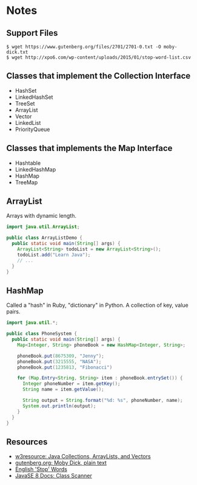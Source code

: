# Notes

## Support Files

```
$ wget https://www.gutenberg.org/files/2701/2701-0.txt -O moby-dick.txt
$ wget http://xpo6.com/wp-content/uploads/2015/01/stop-word-list.csv
```

## Classes that implement the Collection Interface

* HashSet
* LinkedHashSet
* TreeSet
* ArrayList
* Vector
* LinkedList
* PriorityQueue

## Classes that implements the Map Interface

* Hashtable
* LinkedHashMap
* HashMap
* TreeMap

## ArrayList

Arrays with dynamic length.

```java
import java.util.ArrayList;

public class ArrayListDemo {
  public static void main(String[] args) {
    ArrayList<String> todoList = new ArrayList<String>();
    todoList.add("Learn Java");
    // ...
  }
}
```

## HashMap

Called a "hash" in Ruby, "dictionary" in Python. A collection of key, value pairs.

```java
import java.util.*;

public class PhoneSystem {
  public static void main(String[] args) {
    Map<Integer, String> phoneBook = new HashMap<Integer, String>;

    phoneBook.put(8675309, "Jenny");
    phoneBook.put(3215555, "NASA");
    phoneBook.put(1235813, "Fibonacci")

    for (Map.Entry<String, String> item : phoneBook.entrySet()) {
      Integer phoneNumber = item.getKey();
      String name = item.getValue();

      String output = String.format("%d: %s", phoneNumber, name);
      System.out.println(output);
    }
  }
}
```

## Resources

* [w3resource: Java Collections, ArrayLists, and Vectors](https://www.w3resource.com/java-tutorial/java-arraylist-and-vector.php)
* [gutenberg.org: Moby Dick, plain text](https://www.gutenberg.org/files/2701/2701-0.txt)
* [English 'Stop' Words](http://xpo6.com/list-of-english-stop-words/)
* [JavaSE 8 Docs: Class Scanner](https://docs.oracle.com/javase/8/docs/api/java/util/Scanner.html)
